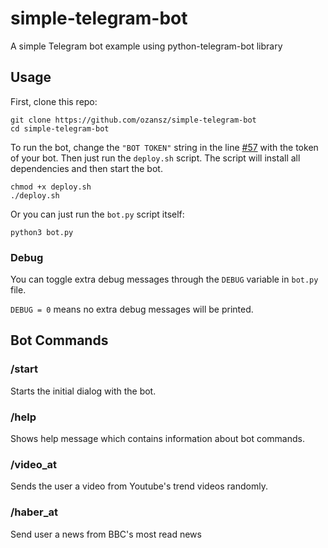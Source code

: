 # simple-telegram-bot
A simple Telegram bot example using python-telegram-bot library

## Usage
First, clone this repo:

```shell
git clone https://github.com/ozansz/simple-telegram-bot
cd simple-telegram-bot
```

To run the bot, change the `"BOT TOKEN"` string in the line <a href="https://github.com/ozansz/simple-telegram-bot/blob/master/bot.py#L57">#57</a> with the token of your bot. Then just run the `deploy.sh` script. The script will install all dependencies and then start the bot.

```shell
chmod +x deploy.sh
./deploy.sh
```

Or you can just run the `bot.py` script itself:

```shell
python3 bot.py
```

### Debug

You can toggle extra debug messages through the `DEBUG` variable in `bot.py` file.

`DEBUG = 0` means no extra debug messages will be printed.

## Bot Commands

### /start

Starts the initial dialog with the bot.

### /help

Shows help message which contains information about bot commands.

### /video_at

Sends the user a video from Youtube's trend videos randomly.

### /haber_at

Send user a news from BBC's most read news
